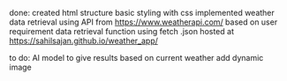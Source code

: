 done:
created html structure
basic styling with css
implemented weather data retrieval using API from https://www.weatherapi.com/ based on user requirement
data retrieval function using fetch .json
hosted at https://sahilsajan.github.io/weather_app/

to do:
AI model to give results based on current weather
add dynamic image
